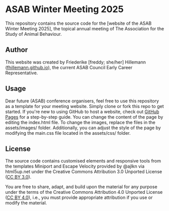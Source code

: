 ASAB Winter Meeting 2025
========================

This repository contains the source code for the [website of the ASAB Winter Meeting 2025], the topical annual meeting of The Association for the Study of Animal Behaviour. 

Author
-------

This website was created by Friederike [freddy; she/her] Hillemann ([fhillemann.github.io](https://fhillemann.github.io/)), the current ASAB Council Early Career Representative.



Usage
-------

Dear future (ASAB) conference organisers, feel free to use this repository as a template for your meeting website. Simply clone or fork this repo to get started. If you're new to using GitHub to host a website, check out [GitHub Pages](https://pages.github.com/) for a step-by-step guide. You can change the content of the page by editing the index.html file. To change the images, replace the files in the assets/images/ folder. Additionally, you can adjust the style of the page by modifying the main.css file located in the assets/css/ folder.


License
-------

The source code contains customised elements and responsive tools from the templates Miniport and Escape Velocity provided by @ajlkn via html5up.net under the Creative Commons Attribution 3.0 Unported License ([CC BY 3.0](https://creativecommons.org/licenses/by/3.0/)).

You are free to share, adapt, and build upon the material for any purpose under the terms of the Creative Commons Attribution 4.0 Unported License ([CC BY 4.0](https://creativecommons.org/licenses/by/4.0/)), i.e., you must provide appropriate attribution if you use or modify the material. 

